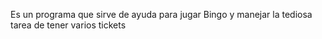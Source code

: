 Es un programa que sirve de ayuda para jugar Bingo y manejar la tediosa tarea de tener varios tickets
